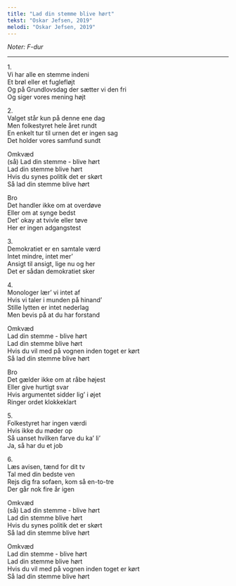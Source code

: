 ```yaml
---
title: "Lad din stemme blive hørt"
tekst: "Oskar Jefsen, 2019"
melodi: "Oskar Jefsen, 2019"
---
```

*Noter: F-dur* <br>

***

1.<br>
Vi har alle en stemme indeni<br>
Et brøl eller et fuglefløjt<br>
Og på Grundlovsdag der sætter vi den fri<br>
Og siger vores mening højt<br>

2.<br>
Valget står kun på denne ene dag<br>
Men folkestyret hele året rundt<br>
En enkelt tur til urnen det er ingen sag<br>
Det holder vores samfund sundt<br>

Omkvæd<br>
(så) Lad din stemme - blive hørt<br>
Lad din stemme blive hørt<br>
Hvis du synes politik det er skørt<br>
Så lad din stemme blive hørt<br>

Bro<br>
Det handler ikke om at overdøve<br>
Eller om at synge bedst<br>
Det’ okay at tvivle eller tøve<br>
Her er ingen adgangstest<br>

3.<br>
Demokratiet er en samtale værd<br>
Intet mindre, intet mer’<br>
Ansigt til ansigt, lige nu og her<br>
Det er sådan demokratiet sker<br>

4.<br>
Monologer lær’ vi intet af<br>
Hvis vi taler i munden på hinand’<br>
Stille lytten er intet nederlag<br>
Men bevis på at du har forstand<br>

Omkvæd<br>
Lad din stemme - blive hørt<br>
Lad din stemme blive hørt<br>
Hvis du vil med på vognen inden toget er kørt<br>
Så lad din stemme blive hørt<br>

Bro<br>
Det gælder ikke om at råbe højest<br>
Eller give hurtigt svar<br>
Hvis argumentet sidder lig’ i øjet<br>
Ringer ordet klokkeklart<br>

5.<br>
Folkestyret har ingen værdi<br>
Hvis ikke du møder op<br>
Så uanset hvilken farve du ka’ li’<br>
Ja, så har du et job<br>

6.<br>
Læs avisen, tænd for dit tv<br>
Tal med din bedste ven<br>
Rejs dig fra sofaen, kom så en-to-tre<br>
Der går nok fire år igen<br>

Omkvæd<br>
(så) Lad din stemme - blive hørt<br>
Lad din stemme blive hørt<br>
Hvis du synes politik det er skørt<br>
Så lad din stemme blive hørt<br>

Omkvæd<br>
Lad din stemme - blive hørt<br>
Lad din stemme blive hørt<br>
Hvis du vil med på vognen inden toget er kørt<br>
Så lad din stemme blive hørt<br>
